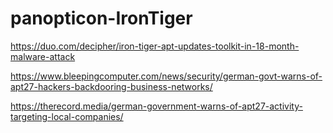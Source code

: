 # panopticon-IronTiger

https://duo.com/decipher/iron-tiger-apt-updates-toolkit-in-18-month-malware-attack

https://www.bleepingcomputer.com/news/security/german-govt-warns-of-apt27-hackers-backdooring-business-networks/

https://therecord.media/german-government-warns-of-apt27-activity-targeting-local-companies/
